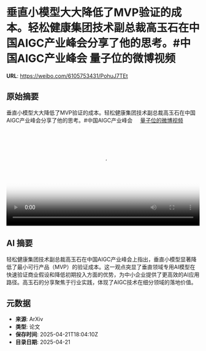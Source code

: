 # 垂直小模型大大降低了MVP验证的成本。轻松健康集团技术副总裁高玉石在中国AIGC产业峰会分享了他的思考。#中国AIGC产业峰会 量子位的微博视频

**URL**: https://weibo.com/6105753431/PohuJ7TEt

## 原始摘要

垂直小模型大大降低了MVP验证的成本。轻松健康集团技术副总裁高玉石在中国AIGC产业峰会分享了他的思考。#中国AIGC产业峰会 <a href="https://video.weibo.com/show?fid=1034:5157870115684361" data-hide=""><span class="url-icon"><img style="width: 1rem;height: 1rem" src="https://h5.sinaimg.cn/upload/2015/09/25/3/timeline_card_small_video_default.png" referrerpolicy="no-referrer"></span><span class="surl-text">量子位的微博视频</span></a> <br clear="both"><div style="clear: both"></div><video controls="controls" poster="https://tvax4.sinaimg.cn/orj480/006Fd7o3gy1i0oebamuqxj30u01hcwkx.jpg" style="width: 100%"><source src="https://f.video.weibocdn.com/o0/gGudgL8wlx08nE1xkkdi01041200aNkF0E010.mp4?label=mp4_720p&amp;template=720x1280.24.0&amp;ori=0&amp;ps=1CwnkDw1GXwCQx&amp;Expires=1745262158&amp;ssig=j9D4b7Vn1r&amp;KID=unistore,video"><source src="https://f.video.weibocdn.com/o0/dWs4kOhulx08nE1x4DI4010412005F1A0E010.mp4?label=mp4_hd&amp;template=540x960.24.0&amp;ori=0&amp;ps=1CwnkDw1GXwCQx&amp;Expires=1745262158&amp;ssig=8NNqR%2BlYDT&amp;KID=unistore,video"><source src="https://f.video.weibocdn.com/o0/vanjFDTWlx08nE1x1MoU010412002WpC0E010.mp4?label=mp4_ld&amp;template=360x640.24.0&amp;ori=0&amp;ps=1CwnkDw1GXwCQx&amp;Expires=1745262158&amp;ssig=soe262S%2FSw&amp;KID=unistore,video"><p>视频无法显示，请前往<a href="https://video.weibo.com/show?fid=1034%3A5157870115684361" target="_blank" rel="noopener noreferrer">微博视频</a>观看。</p></video>

## AI 摘要

轻松健康集团技术副总裁高玉石在中国AIGC产业峰会上指出，垂直小模型显著降低了最小可行产品（MVP）的验证成本。这一观点突显了垂直领域专用AI模型在快速验证商业假设和降低初期投入方面的优势，为中小企业提供了更高效的AI应用路径。高玉石的分享聚焦于行业实践，体现了AIGC技术在细分领域的落地价值。

## 元数据

- **来源**: ArXiv
- **类型**: 论文
- **保存时间**: 2025-04-21T18:04:10Z
- **目录日期**: 2025-04-21
